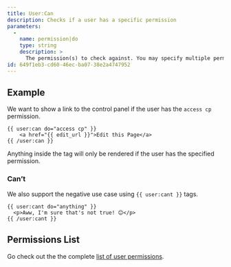 ```yaml
---
title: User:Can
description: Checks if a user has a specific permission
parameters:
  -
    name: permission|do
    type: string
    description: >
      The permission(s) to check against. You may specify multiple permissions by pipe separating them. eg. `{{ user:can permission="foo" }}` or `{{ user:can do="foo|bar" }}`
id: 649f1eb3-cd60-46ec-ba07-38e2a4747952
---
```

## Example

We want to show a link to the control panel if the user has the `access cp` permission.

```
{{ user:can do="access cp" }}
    <a href="{{ edit_url }}">Edit this Page</a>
{{ /user:can }}
```

Anything inside the tag will only be rendered if the user has the specified permission.

### Can’t

We also support the negative use case using `{{ user:cant }}` tags.

```
{{ user:cant do="anything" }}
  <p>Aww, I'm sure that's not true! 😊</p>
{{ /user:cant }}
```

## Permissions List

Go check out the the complete [list of user permissions](/users#permissions).
